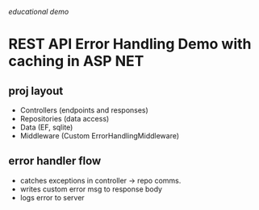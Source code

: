 _educational demo_

# REST API Error Handling Demo with caching in ASP NET
## proj layout
- Controllers (endpoints and responses)
- Repositories (data access)
- Data (EF, sqlite)
- Middleware (Custom ErrorHandlingMiddleware)

## error handler flow
- catches exceptions in controller -> repo comms.
- writes custom error msg to response body
- logs error to server
